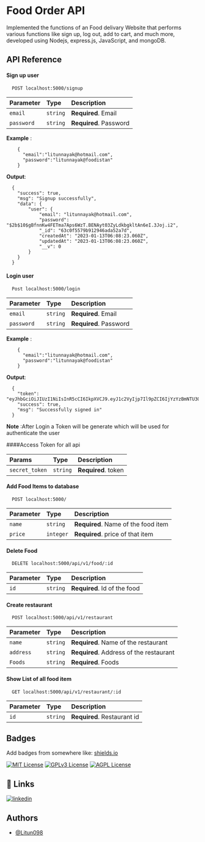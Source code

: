 
# Food Order API

Implemented the functions of an Food delivary Website that performs various functions like sign up, log out, add to
cart, and much more, developed using Nodejs, express.js, JavaScript, and mongoDB.




## API Reference





#### Sign up user

```http
  POST localhost:5000/signup
```

| Parameter | Type     | Description                |
| :-------- | :------- | :------------------------- |
| `email`   | `string` | **Required**. Email        |
| `password`| `string` | **Required**. Password     |

**Example** :
```example
    {
      "email":"litunnayak@hotmail.com",
      "password":"litunnayak@foodistan"
    }
```
**Output**:
```example
  {
    "success": true,
    "msg": "Signup successfully",
    "data": {
        "user": {
            "email": "litunnayak@hotmail.com",
            "password": "$2b$10$gBfnnKw4FETma7Aps6WzT.BENAyt03ZyLdkbgkltAn6eI.3Joj.i2",
            "_id": "63c0f5579b912946ada52a7d",
            "createdAt": "2023-01-13T06:08:23.060Z",
            "updatedAt": "2023-01-13T06:08:23.060Z",
            "__v": 0
        }
    }
  }
```


#### Login user

```http
  Post localhost:5000/login
```

| Parameter | Type     | Description                |
| :-------- | :------- | :------------------------- |
| `email` | `string` | **Required**. Email|
| `password` | `string` | **Required**. Password|


**Example** :
```example
    {
      "email":"litunnayak@hotmail.com",
      "password":"litunnayak@foodistan"
    }
```

**Output**:
```example
  {
    "token": "eyJhbGciOiJIUzI1NiIsInR5cCI6IkpXVCJ9.eyJ1c2VyIjp7Il9pZCI6IjYzYzBmNTU3OWI5MTI5NDZhZGE1MmE3ZCIsImVtYWlsIjoibGl0dW5uYXlhazA5QGhvdG1haWwuY29tIn0sImlhdCI6MTY3MzU5MDEzOH0.Lzk06HCfsAR_zepSJDglhYcNegYGy_58bA84GdDYdhA",
    "success": true,
    "msg": "Successfully signed in"
  }
```

**Note** :After Login a Token will be generate which will be used for authenticate the user


####Access Token for all api

| Params | Type     | Description                |
| :-------- | :------- | :------------------------- |
| `secret_token` | `string` | **Required**. token|






#### Add Food Items to database

```http
  POST localhost:5000/
```

| Parameter | Type     | Description                |
| :-------- | :------- | :------------------------- |
| `name`    | `string` | **Required**. Name of the food item |
| `price` | `integer` | **Required**.  price of that item|


#### Delete Food

```http
  DELETE localhost:5000/api/v1/food/:id
```

| Parameter | Type     | Description                |
| :-------- | :------- | :------------------------- |
| `id`    | `string` | **Required**. Id of the food |






#### Create restaurant

```http
  POST localhost:5000/api/v1/restaurant
```

| Parameter | Type     | Description                |
| :-------- | :------- | :------------------------- |
| `name`    | `string` | **Required**. Name of the restaurant |
| `address` | `string` | **Required**. Address of the restaurant |
| `Foods` | `string` | **Required**. Foods  |


#### Show List of all food item

```http
  GET localhost:5000/api/v1/restaurant/:id
```

| Parameter | Type     | Description                |
| :-------- | :------- | :------------------------- |
| `id`    | `string` | **Required**. Restaurant id |

## Badges

Add badges from somewhere like: [shields.io](https://shields.io/)

[![MIT License](https://img.shields.io/badge/License-MIT-green.svg)](https://choosealicense.com/licenses/mit/)
[![GPLv3 License](https://img.shields.io/badge/License-GPL%20v3-yellow.svg)](https://opensource.org/licenses/)
[![AGPL License](https://img.shields.io/badge/license-AGPL-blue.svg)](http://www.gnu.org/licenses/agpl-3.0)


## 🔗 Links
[![linkedin](https://img.shields.io/badge/linkedin-0A66C2?style=for-the-badge&logo=linkedin&logoColor=white)](https://www.linkedin.com/in/dibyakanta-nayak-77bab11b9)


## Authors

- [@Litun098](https://github.com/Litun098)


